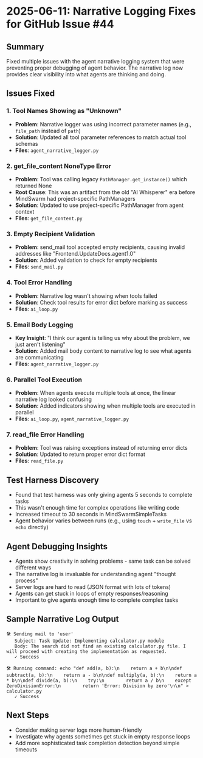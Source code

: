 # 2025-06-11: Narrative Logging Fixes for GitHub Issue #44

## Summary
Fixed multiple issues with the agent narrative logging system that were preventing proper debugging of agent behavior. The narrative log now provides clear visibility into what agents are thinking and doing.

## Issues Fixed

### 1. Tool Names Showing as "Unknown"
- **Problem**: Narrative logger was using incorrect parameter names (e.g., `file_path` instead of `path`)
- **Solution**: Updated all tool parameter references to match actual tool schemas
- **Files**: `agent_narrative_logger.py`

### 2. get_file_content NoneType Error  
- **Problem**: Tool was calling legacy `PathManager.get_instance()` which returned None
- **Root Cause**: This was an artifact from the old "AI Whisperer" era before MindSwarm had project-specific PathManagers
- **Solution**: Updated to use project-specific PathManager from agent context
- **Files**: `get_file_content.py`

### 3. Empty Recipient Validation
- **Problem**: send_mail tool accepted empty recipients, causing invalid addresses like "Frontend.UpdateDocs.agent1.0"
- **Solution**: Added validation to check for empty recipients
- **Files**: `send_mail.py`

### 4. Tool Error Handling
- **Problem**: Narrative log wasn't showing when tools failed
- **Solution**: Check tool results for error dict before marking as success
- **Files**: `ai_loop.py`

### 5. Email Body Logging
- **Key Insight**: "I think our agent is telling us why about the problem, we just aren't listening"
- **Solution**: Added mail body content to narrative log to see what agents are communicating
- **Files**: `agent_narrative_logger.py`

### 6. Parallel Tool Execution
- **Problem**: When agents execute multiple tools at once, the linear narrative log looked confusing
- **Solution**: Added indicators showing when multiple tools are executed in parallel
- **Files**: `ai_loop.py`, `agent_narrative_logger.py`

### 7. read_file Error Handling
- **Problem**: Tool was raising exceptions instead of returning error dicts
- **Solution**: Updated to return proper error dict format
- **Files**: `read_file.py`

## Test Harness Discovery
- Found that test harness was only giving agents 5 seconds to complete tasks
- This wasn't enough time for complex operations like writing code
- Increased timeout to 30 seconds in MindSwarmSimpleTasks
- Agent behavior varies between runs (e.g., using `touch` + `write_file` vs `echo` directly)

## Agent Debugging Insights
- Agents show creativity in solving problems - same task can be solved different ways
- The narrative log is invaluable for understanding agent "thought process"
- Server logs are hard to read (JSON format with lots of tokens)
- Agents can get stuck in loops of empty responses/reasoning
- Important to give agents enough time to complete complex tasks

## Sample Narrative Log Output
```
🛠️ Sending mail to 'user'
   Subject: Task Update: Implementing calculator.py module  
   Body: The search did not find an existing calculator.py file. I will proceed with creating the implementation as requested.
   ✓ Success

🛠️ Running command: echo "def add(a, b):\n    return a + b\n\ndef subtract(a, b):\n    return a - b\n\ndef multiply(a, b):\n    return a * b\n\ndef divide(a, b):\n    try:\n        return a / b\n    except ZeroDivisionError:\n        return 'Error: Division by zero'\n\n" > calculator.py
   ✓ Success
```

## Next Steps
- Consider making server logs more human-friendly
- Investigate why agents sometimes get stuck in empty response loops
- Add more sophisticated task completion detection beyond simple timeouts